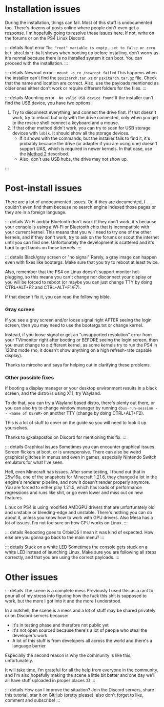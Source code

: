 # Installation issues
During the installation, things can fail. Most of this stuff is undocumented too. There's dozens of posts online where people don't even get a response. I'm hopefully going to resolve these issues here. If not, write on the forums or on the PS4 Linux Discord.

::: details Root error `The "root" variable is empty, set to false or zero but shouldn't be`
It shows when booting up before installing, don't worry as it's normal because there is no installed system it can boot. You can proceed with the installation.
:::

::: details Newroot error - `mount -o ro /newroot failed`
This happens when the installer can't find the `psxitarch.tar.xz` or `psxitarch.tar.gz` file. Check that the name and location are correct. Also, use the payloads mentioned as older ones either don't work or require different folders for the files.
:::

::: details Mounting error - `No valid USB device found`
If the installer can't find the USB device, you have two options:
1. Try to disconnect everything, and connect the drive first. If that doesn't work, try to reboot but only with the drive connected, only when you get to the rescue shell connect a keyboard and a mouse.
2. If that other method didn't work, you can try to scan for USB storage devices with `lsblk`. It should show all the storage devices.
	- If it shows with the commands, but the installer fails to find it, it's probably because the drive (or adapter if you are using one) doesn't support UAS, which is required in newer kernels. In that case, use the [Method 2](installation#method-2-manual-partitioning) described.
	- Also, don't use USB hubs, the drive may not show up.

:::
# Post-install issues
There are a lot of undocumented issues. Or, if they are documented, I couldn't even find them because no search engine indexed those pages or they are in a foreign language.

::: details Wi-Fi and/or Bluetooth don't work
If they don't work, it's because your console is using a Wi-Fi or Bluetooth chip that is incompatible with your current kernel. This means that you will need to try one of the other kernels, and if they don't work, try to ask on the forums or scout the internet until you can find one. Unfortunately the development is scattered and it's hard to get hands on these kernels.
:::

::: details Black/gray screen or "no signal"
Rarely, a gray image can happen even with fixes like bootargs. Make sure that you try to reboot at least twice.

Also, remember that the PS4 on Linux doesn't support monitor hot-plugging, so this means you can't change nor disconnect your display or you will be forced to reboot (or maybe you can just change TTY by doing CTRL+ALT+F2 and CTRL+ALT+F1/F7).

If that doesn't fix it, you can read the following bible.
### Gray screen
If you see a gray screen and/or loose signal right AFTER seeing the login screen, then you may need to use the bootargs.txt or change kernel.

Instead, if you loose signal or get an "unsupported resolution" error from your TV/monitor right after booting or BEFORE seeing the login screen, then you must change to a different kernel, as some kernels try to run the PS4 in 120hz mode (no, it doesn't show anything on a high refresh-rate capable display).

Thanks to mircoho and saya for helping out in clarifying these problems.
### Other possible fixes
If booting a display manager or your desktop environment results in a black screen, and the distro is using X11, try Wayland.

To do that, you can try a Wayland based distro, there's plenty out there, or you can also try to change window manager by running `dbus-run-session -- <name of DE/WM>` on another TTY (change by doing CTRL+ALT+F2).

This is a lot of stuff to cover on the guide so you will need to look it up yourselves.

Thanks to @kalaposfos on Discord for mentioning this fix.
:::

::: details Graphical issues
Sometimes you can encounter graphical issues. Screen flickers at boot, or is unresponsive. There can also be weird graphical glitches in menus and even in games, especially Nintendo Switch emulators for what I've seen.

Hell, even Minecraft has issues. After some testing, I found out that in 25w16a, one of the snapshots for Minecraft 1.21.6, they changed a lot in the engine's renderer pipeline, and now it doesn't render properly anymore. You are forced to either play 1.21.5, which has loads of performance regressions and runs like shit, or go even lower and miss out on new features.

Linux on PS4 is using modified AMDGPU drivers that are unfortunately old and unstable or bleeding-edge and unstable. There's nothing you can do about it, unless you know how to work with GPU drivers. Also Mesa has a lot of issues, I'm not too sure on how GPU works on Linux.
:::

::: details Rebooting goes to OrbisOS
I mean it was kind of expected. How else are you gonna go back to the main menu?
:::

::: details Stuck on a white LED
Sometimes the console gets stuck on a white LED instead of launching Linux. Make sure you are following all steps correctly, and that you are using the correct payloads.
:::

# Other issues
::: details The scene is a complete mess
Previously I used this as a rant to pour all of my stress into figuring how the fuck this shit is supposed to work, but the more I got into it and the more I understood.

In a nutshell, the scene is a mess and a lot of stuff may be shared privately or on Discord servers because:
- It's in testing phase and therefore not public yet
- It's not open sourced because there's a lot of people who steal the developer's work
- A lot of this stuff is from developers all across the world and there's a language barrier

Especially the second reason is why the community is like this, unfortunately.

It will take time, I'm grateful for all the help from everyone in the community, and I'm also hopefully making the scene a little bit better and one day we'll all have stuff uploaded in proper places :D
:::

::: details How can I improve the situation?
Join the Discord servers, share this tutorial, star it on GitHub (pretty please), also don't forget to like, comment and subscribe!
:::
